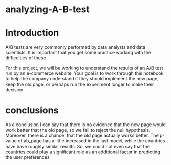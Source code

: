 # analyzing-A-B-test

# Introduction

A/B tests are very commonly performed by data analysts and data scientists. It is important that you get some practice working with the difficulties of these

For this project, we will be working to understand the results of an A/B test run by an e-commerce website. Your goal is to work through this notebook to help the company understand if they should implement the new page, keep the old page, or perhaps run the experiment longer to make their decision.

# conclusions

As a conclusion I can say that there is no evidence that the new page would work better that the old page, so we fail to reject the null hypothesis. Moreover, there is a chance, that the old page actually works better. The p-value of ab_page has a little increased in the last model, while the countries have have roughly similar results. So, we could not even say that the countries could play a significant role as an additional factor in predicting the user preferences


